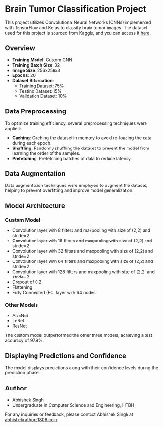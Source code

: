 # Brain Tumor Classification Project

This project utilizes Convolutional Neural Networks (CNNs) implemented with TensorFlow and Keras to classify brain tumor images.
The dataset used for this project is sourced from Kaggle, and you can access it [here](https://www.kaggle.com/datasets/masoudnickparvar/brain-tumor-mri-dataset/data).

## Overview

- **Training Model**: Custom CNN
- **Training Batch Size**: 32
- **Image Size**: 256x256x3
- **Epochs**: 20
- **Dataset Bifurcation**:
  - Training Dataset: 75%
  - Testing Dataset: 15%
  - Validation Dataset: 10%

## Data Preprocessing

To optimize training efficiency, several preprocessing techniques were applied:

- **Caching**: Caching the dataset in memory to avoid re-loading the data during each epoch.
- **Shuffling**: Randomly shuffling the dataset to prevent the model from learning the order of the samples.
- **Prefetching**: Prefetching batches of data to reduce latency.

## Data Augmentation

Data augmentation techniques were employed to augment the dataset, helping to prevent overfitting and improve model generalization.

## Model Architecture

### Custom Model

- Convolution layer with 8 filters and maxpooling with size of (2,2) and stride=2
- Convolution layer with 16 filters and maxpooling with size of (2,2) and stride=2
- Convolution layer with 32 filters and maxpooling with size of (2,2) and stride=2
- Convolution layer with 64 filters and maxpooling with size of (2,2) and stride=2
- Convolution layer with 128 filters and maxpooling with size of (2,2) and stride=2
- Dropout of 0.2
- Flattening
- Fully Connected (FC) layer with 64 nodes

### Other Models
- AlexNet
- LeNet
- ResNet

The custom model outperformed the other three models, achieving a test accuracy of 97.9%.

## Displaying Predictions and Confidence

The model displays predictions along with their confidence levels during the prediction phase.

## Author

- Abhishek Singh
- Undergraduate in Computer Science and Engineering, IIITBH

For any inquiries or feedback, please contact Abhishek Singh at [abhishekrathore1806.com](mailto:abhishekrathore1806.com).
